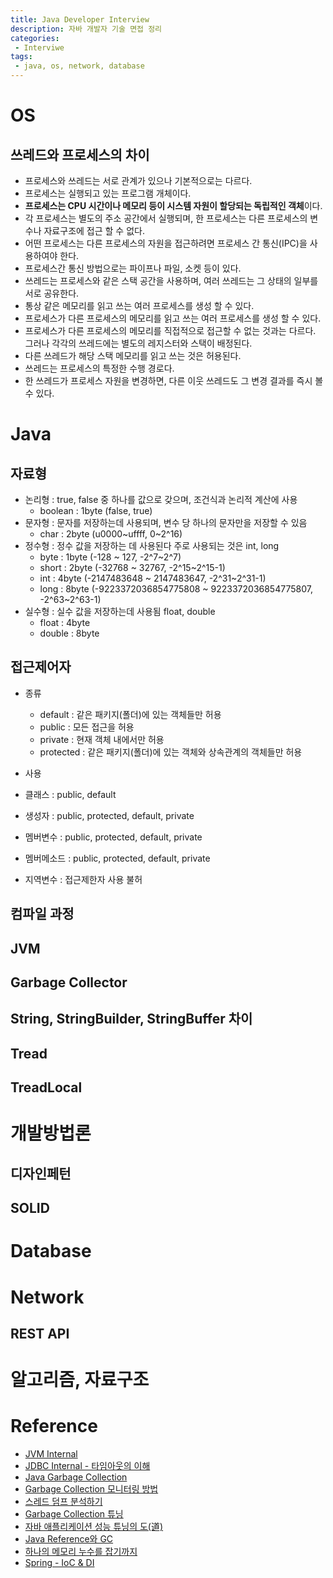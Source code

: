 ```yaml
---
title: Java Developer Interview
description: 자바 개발자 기술 면접 정리
categories:
 - Interviwe
tags:
 - java, os, network, database
---
```


# OS

## 쓰레드와 프로세스의 차이
* 프로세스와 쓰레드는 서로 관계가 있으나 기본적으로는 다르다. 
* 프로세스는 실행되고 있는 프로그램 개체이다. 
* **프로세스는 CPU 시간이나 메모리 등이 시스템 자원이 할당되는 독립적인 객체**이다. 
* 각 프로세스는 별도의 주소 공간에서 실행되며, 한 프로세스는 다른 프로세스의 변수나 자료구조에 접근 할 수 없다.
* 어떤 프로세스는 다른 프로세스의 자원을 접근하려면 프로세스 간 통신(IPC)을 사용하여야 한다.
* 프로세스간 통신 방법으로는 파이프나 파일, 소켓 등이 있다.
* 쓰레드는 프로세스와 같은 스택 공간을 사용하며, 여러 쓰레드는 그 상태의 일부를 서로 공유한다.
* 통상 같은 메모리를 읽고 쓰는 여러 프로세스를 생성 할 수 있다.
* 프로세스가 다른 프로세스의 메모리를 읽고 쓰는 여러 프로세스를 생성 할 수 있다.
* 프로세스가 다른 프로세스의 메모리를 직접적으로 접근할 수 없는 것과는 다르다. 그러나 각각의 쓰레드에는 별도의 레지스터와 스택이 배정된다. 
* 다른 쓰레드가 해당 스택 메모리를 읽고 쓰는 것은 허용된다.
* 쓰레드는 프로세스의 특정한 수행 경로다.
* 한 쓰레드가 프로세스 자원을 변경하면, 다른 이웃 쓰레드도 그 변경 결과를 즉시 볼 수 있다.

# Java

## 자료형

* 논리형 : true, false 중 하나를 값으로 갖으며, 조건식과 논리적 계산에 사용
  * boolean : 1byte (false, true)
* 문자형 : 문자를 저장하는데 사용되며, 변수 당 하나의 문자만을 저장할 수 있음
  * char : 2byte (u0000~uffff, 0~2^16)
* 정수형 : 정수 값을 저장하는 데 사용된다 주로 사용되는 것은 int, long
  * byte : 1byte (-128 ~ 127, -2^7~2^7)
  * short : 2byte (-32768 ~ 32767, -2^15~2^15-1)
  * int : 4byte (-2147483648 ~ 2147483647, -2^31~2^31-1)
  * long : 8byte (-9223372036854775808 ~ 9223372036854775807, -2^63~2^63-1)
* 실수형 : 실수 값을 저장하는데 사용됨 float, double
  * float : 4byte
  * double : 8byte

## 접근제어자

* 종류
  * default : 같은 패키지(폴더)에 있는 객체들만 허용
  * public : 모든 접근을 허용
  * private : 현재 객체 내에서만 허용
  * protected : 같은 패키지(폴더)에 있는 객체와 상속관계의 객체들만 허용

* 사용
 * 클래스 : public, default
 * 생성자 : public, protected, default, private
 * 멤버변수 : public, protected, default, private
 * 멤버메소드 : public, protected, default, private
 * 지역변수 : 접근제한자 사용 불허

## 컴파일 과정

## JVM

## Garbage Collector

## String, StringBuilder, StringBuffer 차이

## Tread

## TreadLocal

## 

# 개발방법론

## 디자인페턴

## SOLID

# Database

# Network

## REST API

# 알고리즘, 자료구조

# Reference

* [JVM Internal](http://d2.naver.com/helloworld/1230)
* [JDBC Internal - 타임아웃의 이해](http://d2.naver.com/helloworld/1321)
* [Java Garbage Collection](http://d2.naver.com/helloworld/1329)
* [Garbage Collection 모니터링 방법](http://d2.naver.com/helloworld/6043)
* [스레드 덤프 분석하기](http://d2.naver.com/helloworld/10963)
* [Garbage Collection 튜닝](http://d2.naver.com/helloworld/37111)
* [자바 애플리케이션 성능 튜닝의 도(道)](http://d2.naver.com/helloworld/184615)
* [Java Reference와 GC](http://d2.naver.com/helloworld/329631)
* [하나의 메모리 누수를 잡기까지](http://d2.naver.com/helloworld/1326256)
* [Spring - IoC & DI](http://isstory83.tistory.com/m/91)